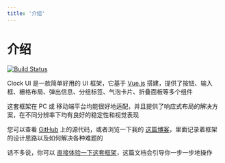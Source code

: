 ```yaml
---
title: '介绍'
---
```

# 介绍

[![Build Status](https://www.travis-ci.org/KCVO1995/gulu.svg?branch=master)](https://www.travis-ci.org/KCVO1995/gulu)


Clock UI 是一款简单好用的 UI 框架，它基于 [Vue.js]('https://vuejs.org/') 搭建，提供了按钮、输入框、栅格布局、弹出信息、分组标签、气泡卡片、折叠面板等多个组件

这套框架在 PC 或 移动端平台均能很好地适配，并且提供了响应式布局的解决方案，在不同分辨率下均有良好的稳定性和视觉表现

您可以查看 [GitHub]('') 上的源代码，或者浏览一下我的 [这篇博客]('')，里面记录着框架的设计思路以及如何解决各种难题的

话不多说，你可以 [直接体验一下这套框架](/start/install/install.html)，这篇文档会引导你一步一步地操作